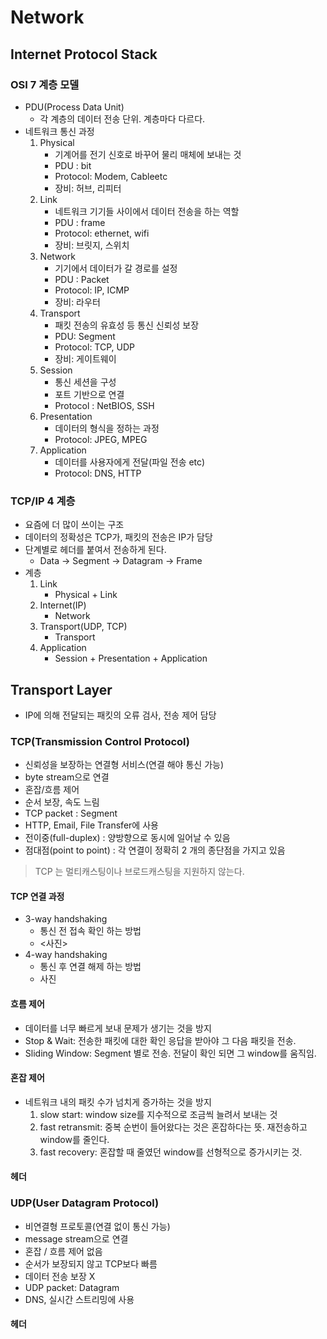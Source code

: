 # Network

## Internet Protocol Stack
### OSI 7 계층 모델
* PDU(Process Data Unit)
    - 각 계층의 데이터 전송 단위. 계층마다 다르다.
* 네트워크 통신 과정
    1. Physical
        - 기계어를 전기 신호로 바꾸어 물리 매체에 보내는 것
        - PDU : bit
        - Protocol: Modem, Cableetc
        - 장비: 허브, 리피터
    2. Link
        - 네트워크 기기들 사이에서 데이터 전송을 하는 역할
        - PDU : frame
        - Protocol: ethernet, wifi
        - 장비: 브릿지, 스위치
    3. Network
        - 기기에서 데이터가 갈 경로를 설정
        - PDU : Packet
        - Protocol: IP, ICMP
        - 장비: 라우터
    4. Transport
        - 패킷 전송의 유효성 등 통신 신뢰성 보장
        - PDU: Segment
        - Protocol: TCP, UDP
        - 장비: 게이트웨이
    5. Session
        - 통신 세션을 구성
        - 포트 기반으로 연결
        - Protocol : NetBIOS, SSH
    6. Presentation
        - 데이터의 형식을 정하는 과정
        - Protocol: JPEG, MPEG
    7. Application
        - 데이터를 사용자에게 전달(파일 전송 etc)
        - Protocol: DNS, HTTP
### TCP/IP 4 계층
* 요즘에 더 많이 쓰이는 구조
* 데이터의 정확성은 TCP가, 패킷의 전송은 IP가 담당
* 단계별로 헤더를 붙여서 전송하게 된다.
    - Data -> Segment -> Datagram -> Frame
* 계층
    1. Link
        - Physical + Link
    2. Internet(IP)
        - Network
    3. Transport(UDP, TCP)
        - Transport
    4. Application
        - Session + Presentation + Application

## Transport Layer
* IP에 의해 전달되는 패킷의 오류 검사, 전송 제어 담당
### TCP(Transmission Control Protocol)
* 신뢰성을 보장하는 연결형 서비스(연결 해야 통신 가능)
* byte stream으로 연결
* 혼잡/흐름 제어
* 순서 보장, 속도 느림
* TCP packet : Segment
* HTTP, Email, File Transfer에 사용
* 전이중(full-duplex) : 양방향으로 동시에 일어날 수 있음
* 점대점(point to point) : 각 연결이 정확히 2 개의 종단점을 가지고 있음
> TCP 는 멀티캐스팅이나 브로드캐스팅을 지원하지 않는다.

#### TCP 연결 과정
* 3-way handshaking
    * 통신 전 접속 확인 하는 방법
    * <사진>
* 4-way handshaking
    * 통신 후 연결 해제 하는 방법
    * 사진
#### 흐름 제어
* 데이터를 너무 빠르게 보내 문제가 생기는 것을 방지
* Stop & Wait: 전송한 패킷에 대한 확인 응답을 받아야 그 다음 패킷을 전송.
* Sliding Window: Segment 별로 전송. 전달이 확인 되면 그 window를 움직임.
#### 혼잡 제어
* 네트워크 내의 패킷 수가 넘치게 증가하는 것을 방지
    1. slow start: window size를 지수적으로 조금씩 늘려서 보내는 것
    2. fast retransmit: 중복 순번이 들어왔다는 것은 혼잡하다는 뜻. 재전송하고 window를 줄인다.
    3. fast recovery: 혼잡할 때 줄였던 window를 선형적으로 증가시키는 것.
#### 헤더

### UDP(User Datagram Protocol)
* 비연결형 프로토콜(연결 없이 통신 가능)
* message stream으로 연결
* 혼잡 / 흐름 제어 없음
* 순서가 보장되지 않고 TCP보다 빠름
* 데이터 전송 보장 X
* UDP packet: Datagram
* DNS, 실시간 스트리밍에 사용

#### 헤더